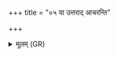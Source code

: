 +++
title = "०५ या उत्तराद् आचरन्ति"

+++
<details><summary>मूलम् (GR)</summary>

या उत्तराद् आचरन्ति  
वर्षेण विद्युता सह ।  
(…) ॥ +++(see 15.18.10ef)+++
</details>